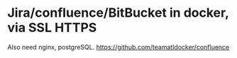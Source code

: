 # Jira/confluence/BitBucket in docker, via SSL HTTPS
Also need nginx, postgreSQL.
https://github.com/teamatldocker/confluence
